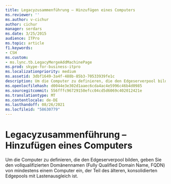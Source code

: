 ```yaml
---
title: Legacyzusammenführung – Hinzufügen eines Computers
ms.reviewer: ''
ms.author: v-cichur
author: cichur
manager: serdars
ms.date: 3/25/2015
audience: ITPro
ms.topic: article
f1.keywords:
- CSH
ms.custom:
- ms.lync.tb.LegacyMergeAddMachinePage
ms.prod: skype-for-business-itpro
ms.localizationpriority: medium
ms.assetid: 3dbf1649-3a4f-488b-85b3-70533939fe1c
description: Um die Computer zu definieren, die den Edgeserverpool bilden, geben Sie den vollqualifizierten Domänennamen (Fully Qualified Domain Name, FQDN) von mindestens einem Computer ein, der Teil des älteren, konsolidierten Edgepools mit Lastenausgleich ist.
ms.openlocfilehash: d0044e3e302d1aaec6cda4ac4e5996c46b4d0985
ms.sourcegitcommit: 556fffc96729150efcc04cd5d6069c402012421e
ms.translationtype: MT
ms.contentlocale: de-DE
ms.lasthandoff: 08/26/2021
ms.locfileid: "58630779"
---
```

# <a name="legacy-merge-add-machine"></a>Legacyzusammenführung – Hinzufügen eines Computers
 
Um die Computer zu definieren, die den Edgeserverpool bilden, geben Sie den vollqualifizierten Domänennamen (Fully Qualified Domain Name, FQDN) von mindestens einem Computer ein, der Teil des älteren, konsolidierten Edgepools mit Lastenausgleich ist. 
  

